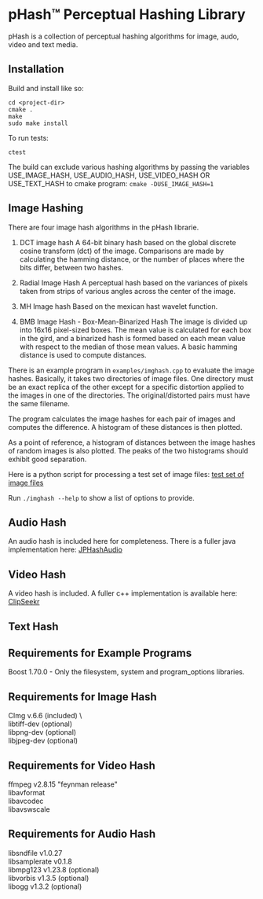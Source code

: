# pHash&trade; Perceptual Hashing Library

pHash is a collection of perceptual hashing algorithms for image,
audo, video and text media.  

## Installation

Build and install like so:

```
cd <project-dir>
cmake .
make
sudo make install
```

To run tests:

```
ctest
```

The build can exclude various hashing algorithms by passing
the variables USE_IMAGE_HASH, USE_AUDIO_HASH, USE_VIDEO_HASH
OR USE_TEXT_HASH to cmake program: `cmake -DUSE_IMAGE_HASH=1`


## Image Hashing

There are four image hash algorithms in the pHash librarie.

1. DCT image hash
   A 64-bit binary hash based on the global discrete cosine transform (dct)
   of the image.  Comparisons are made by calculating the hamming distance,
   or the number of places where the bits differ, between two hashes.

2. Radial Image Hash
   A perceptual hash based on the variances of pixels taken from strips of
   various angles across the center of the image.
   
3. MH Image hash
   Based on the mexican hast wavelet function.
   
4. BMB Image Hash - Box-Mean-Binarized Hash
   The image is divided up into 16x16 pixel-sized boxes.  The
   mean value is calculated for each box in the gird, and a binarized
   hash is formed based on each mean value with respect to the median
   of those mean values. A basic hamming distance is used to compute
   distances.

There is an example program in `examples/imghash.cpp` to evaluate the
image hashes. Basically, it takes two directories of image files.  One
directory must be an exact replica of the other except for a specific
distortion applied to the images in one of the directories.  The
original/distorted pairs must have the same filename.

The program calculates the image hashes for each pair of images and
computes the difference.  A histogram of these distances is then plotted.

As a point of reference, a histogram of distances between the image
hashes of random images is also plotted.  The peaks of the two histograms
should exhibit good separation.

Here is a python script for processing a test set of image files:
[test set of image files](https://github.com/starkdg/pyConvnetPhash/blob/master/preprocess_image_files.py)


Run `./imghash --help` to show a list of options to provide.



## Audio Hash

An audio hash is included here for completeness.  There is a fuller java
implementation here: [JPHashAudio](https://github.com/starkdg/JPhashAudio)

## Video Hash

A video hash is included.  A fuller c++ implementation is available
here: [ClipSeekr](https://github.com/starkdg/clipseekr)

## Text Hash




## Requirements for Example Programs

Boost 1.70.0 - Only the filesystem, system and program_options libraries.


## Requirements for Image Hash

CImg v.6.6 (included) \   
libtiff-dev (optional) \
libpng-dev (optional) \
libjpeg-dev (optional)


## Requirements for Video Hash

ffmpeg v2.8.15 "feynman release" \
  libavformat \
  libavcodec \
  libavswscale

## Requirements for Audio Hash

libsndfile v1.0.27 \
libsamplerate v0.1.8 \
libmpg123 v1.23.8 (optional) \
libvorbis v1.3.5 (optional) \
libogg v1.3.2 (optional)

